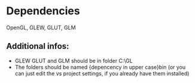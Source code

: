# Dependencies
OpenGL, GLEW, GLUT, GLM 

## Additional infos:
   - GLEW GLUT and GLM should be in folder C:\GL
   - The folders should be named {depencency in upper case}bin (or you can just edit the vs project settings, if you already have them installed)

